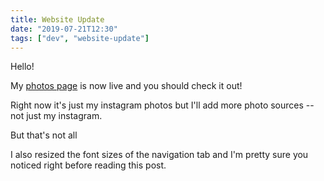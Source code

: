 ```yaml
---
title: Website Update
date: "2019-07-21T12:30"
tags: ["dev", "website-update"]
---
```


Hello!

My <a href="/photos/" target="_blank">photos page</a> is now live and you should check it out! 

Right now it's just my instagram photos but I'll add more photo sources -- not just my instagram. 

But that's not all

I also resized the font sizes of the navigation tab and I'm pretty sure you noticed right before reading this post.